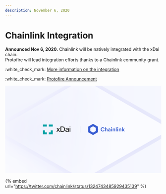 ```yaml
---
description: November 6, 2020
---
```


# Chainlink Integration

**Announced Nov 6, 2020.** Chainlink will be natively integrated with the xDai chain.\
Protofire will lead integration efforts thanks to a Chainlink community grant.

:white\_check\_mark: [More information on the integration](../../project-spotlights/chainlink/)

:white\_check\_mark: [Protofire Announcement](https://blog.chain.link/protofire-receives-a-chainlink-community-grant-for-an-integration-with-xdai/)

![](<../../../.gitbook/assets/image (12).png>)

{% embed url="https://twitter.com/chainlink/status/1324743485929435139" %}



